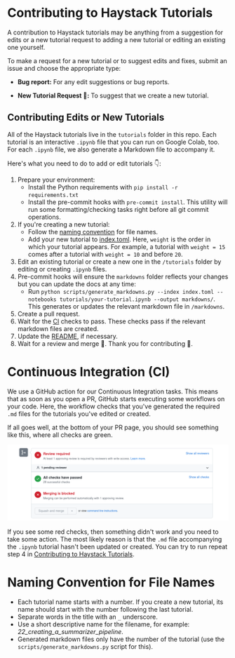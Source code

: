 # Contributing to Haystack Tutorials

A contribution to Haystack tutorials may be anything from a suggestion for edits or a new tutorial request to adding a new tutorial or editing an existing one yourself.

To make a request for a new tutorial or to suggest edits and fixes, submit an issue and choose the appropriate type:

- **Bug  report:** For any edit suggestions or bug reports.

- **New Tutorial Request 📓:** To suggest that we create a new tutorial.

## Contributing Edits or New Tutorials

All of the Haystack tutorials live in the `tutorials` folder in this repo. Each tutorial is an interactive `.ipynb` file that you can run on Google Colab, too. For each `.ipynb` file, we also generate a Markdown file to accompany it.

Here's what you need to do to add or edit tutorials 👇:

1. Prepare your environment:
   - Install the Python requirements with `pip install -r requirements.txt`
   - Install the pre-commit hooks with `pre-commit install`. This utility will run some formatting/checking
   tasks right before all git commit operations.
2. If you're creating a new tutorial:
   - Follow the [naming convention](#naming-convention-for-file-names) for file names.
   - Add your new tutorial to [index.toml](/index.toml). Here, `weight` is the order in which your tutorial appears. For example, a tutorial with `weight = 15` comes after a tutorial with `weight = 10` and before `20`.
3. Edit an existing tutorial or create a new one in the `/tutorials` folder by editing or creating `.ipynb` files.
4. Pre-commit hooks will ensure the `markdowns` folder reflects your changes but you can update the docs at any time:
    - Run `python scripts/generate_markdowns.py --index index.toml --notebooks tutorials/your-tutorial.ipynb --output markdowns/`. This generates or updates the relevant markdown file in `/markdowns`.
5. Create a pull request.
6. Wait for the [CI](#ci-continuous-integration) checks to pass.
   These checks pass if the relevant markdown files are created.
7. Update the [README](./README.md), if necessary.
8. Wait for a review and merge 🎉. Thank you for contributing 💙.


# Continuous Integration (CI)

We use a GitHub action for our Continuous Integration tasks. This means that as soon as you open a PR, GitHub starts executing some workflows on your code. Here, the workflow checks that you've generated the required `.md` files for the tutorials you've edited or created.

If all goes well, at the bottom of your PR page, you should see something like this, where all checks are green.

![](https://raw.githubusercontent.com/deepset-ai/haystack/main/docs/img/ci-success.png)

If you see some red checks, then something didn't work and you need to take some action. The most likely reason is that the `.md` file accompanying the `.ipynb` tutorial hasn't been updated or created. You can try to run repeat step 4 in [Contributing to Haystack Tutorials](#contributing-to-haystack-tutorials).

# Naming Convention for File Names

- Each tutorial name starts with a number. If you create a new tutorial, its name should start with the number following the last tutorial. 
- Separate words in the title with an `_` underscore.
- Use a short descriptive name for the filename, for example: *22_creating_a_summarizer_pipeline*.
- Generated markdown files only have the number of the tutorial (use the `scripts/generate_markdowns.py` script for this).
